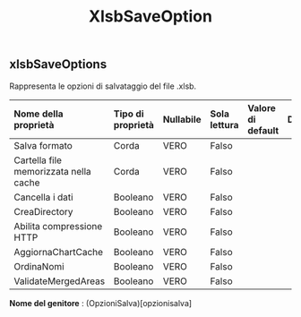 ﻿---
title: XlsbSaveOption
second_title: Aspose.Cells Cloud Documen
type: docs
url: /it/specification/model/xlsbsaveoptions/
description: "Aspose.Cells Specifica del modello cloud: XlsbSaveOptions. Gestisci facilmente Excel e altri fogli di calcolo con funzionalità come apertura, generazione, modifica, divisione, unione, confronto e conversione"
weight: 50
---
## **xlsbSaveOptions**

 Rappresenta le opzioni di salvataggio del file .xlsb.

| Nome della proprietà| Tipo di proprietà| Nullabile| Sola lettura| Valore di default| Descrizione|
|:- |:- |:- |:- |:- |:- |
| Salva formato| Corda| VERO| Falso|||
| Cartella file memorizzata nella cache| Corda| VERO| Falso|||
| Cancella i dati| Booleano| VERO| Falso|||
| CreaDirectory| Booleano| VERO| Falso|||
| Abilita compressione HTTP| Booleano| VERO| Falso|||
| AggiornaChartCache| Booleano| VERO| Falso|||
|OrdinaNomi| Booleano| VERO| Falso|||
| ValidateMergedAreas| Booleano| VERO| Falso|||

**Nome del genitore** : (OpzioniSalva)[opzionisalva]